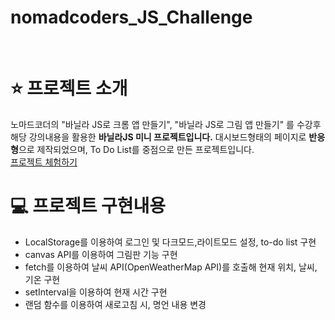 # nomadcoders_JS_Challenge

</br>

# ⭐️ 프로젝트 소개

노마드코더의 "바닐라 JS로 크롬 앱 만들기", "바닐라 JS로 그림 앱 만들기" 를 수강후 해당 강의내용을 활용한 **바닐라JS 미니 프로젝트입니다.**
대시보드형태의 페이지로 **반응형**으로 제작되었으며, To Do List를 중점으로 만든 프로젝트입니다.
</br>
[프로젝트 체험하기](https://wonhee418.github.io/nomadcoders_JS_Challenge/)
</br>

# 💻 프로젝트 구현내용

<ul>
<li>LocalStorage를 이용하여 로그인 및 다크모드,라이트모드 설정, to-do list 구현</li>
<li>canvas API를 이용하여 그림판 기능 구현</li>
<li>fetch를 이용하여 날씨 API(OpenWeatherMap API)를 호출해 현재 위치, 날씨, 기온 구현</li>
<li>setInterval을 이용하여 현재 시간 구현</li>
<li>랜덤 함수를 이용하여 새로고침 시, 명언 내용 변경</li>
</ul>

</br>
